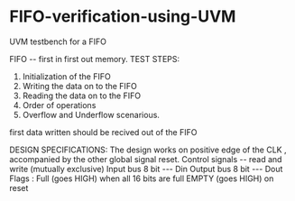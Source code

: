 # FIFO-verification-using-UVM
UVM testbench for a FIFO

FIFO -- first in first out memory.
TEST STEPS:
1. Initialization of the FIFO
2. Writing the data on to the FIFO
3. Reading the data on to the FIFO
4. Order of operations
5. Overflow and Underflow scenarious.

first data written should be recived out of the FIFO

DESIGN SPECIFICATIONS:
The design works on positive edge of the CLK , accompanied by the other global signal reset.
Control signals -- read  and write (mutually exclusive)
Input bus 8 bit --- Din
Output bus 8 bit --- Dout
Flags : Full (goes HIGH) when all 16 bits are full
        EMPTY (goes HIGH) on reset





